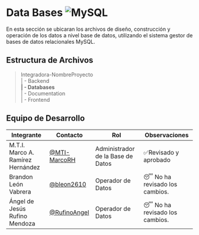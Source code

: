 # Data Bases ![MySQL](https://img.shields.io/badge/MySQL-00000F?style=for-the-badge&logo=mysql&logoColor=white)

En esta sección se ubicaran los archivos de diseño, construcción y operación de los datos a nivel base de datos, utilizando el sistema gestor de bases de datos relacionales MySQL.

## Estructura de Archivos


>Integradora-NombreProyecto<br>
>| - Backend<br>
>**| - Databases**<br>
>| - Documentation<br>
>| - Frontend<br>



## Equipo de Desarrollo

|Integrante|Contacto|Rol|Observaciones|
|-----------|-------|---|-------------|
|M.T.I. Marco A. Ramírez Hernández|[@MTI-MarcoRH](https://github.com/MTI-MarcoRH)|Administrador de la Base de Datos|✅Revisado y aprobado|
|Brandon León Vabrera |[@bleon2610](https://github.com/bleon2610)|Operador de Datos|😴 No ha revisado los cambios.|
|Ángel de Jesús Rufino Mendoza|[@RufinoAngel](https://github.com/RufinoAngel)|Operador de Datos|😴 No ha revisado los cambios.|